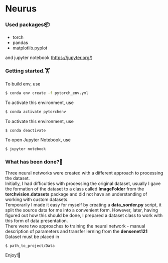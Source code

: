 # Neurus

<h3>Used packages📦</h3>

* torch
* pandas
* matplotlib.pyplot

and jupyter notebook (https://jupyter.org/)

<h3>Getting started.🏋️</h3> 

To build env, use
```bash
$ conda env create -f pytorch_env.yml
```

To activate this environment, use
```bash
$ conda activate pytorchenv
```

To activate this environment, use
```bash
$ conda deactivate
```

To open Jupyter Notebook, use
```bash
$ jupyter notebook
```

<h3>What has been done?🤖</h3>
  
Three neural networks were created with a different approach to processing the dataset. <br>
Initially, I had difficulties with processing the original dataset, usually I gave the formation of the dataset to a class called **ImageFolder** from the **torchvision.datasets** package and did not have an understanding of working with custom datasets.  <br>
Temporarily I made it easy for myself by creating a **data_sorder.py** script, it split the source data for me into a convenient form. 
However, later, having figured out how this should be done, I prepared a dataset class to work with this form of data presentation. <br>
There were two approaches to training the neural network - manual description of parameters and transfer lerning from the **densenet121**
<br>
Dataset must be placed in 
```bash
$ path_to_project/Data
```

Enjoy!🌺
